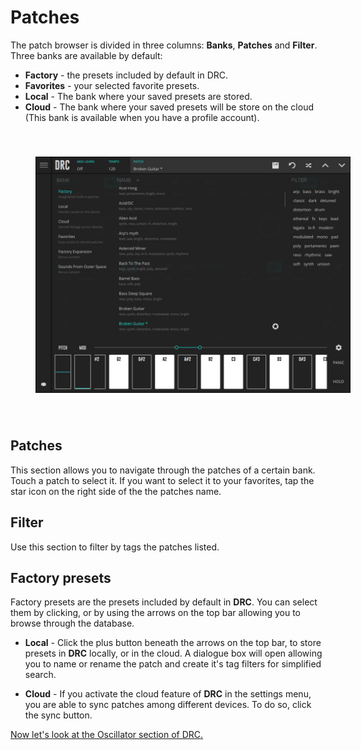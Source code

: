 # Patches

The patch browser is divided in three columns: **Banks**, **Patches** and **Filter**. Three banks are available by default:

- **Factory** - the presets included by default in DRC.
- **Favorites** - your selected favorite presets.
- **Local** - The bank where your saved presets are stored.
- **Cloud** - The bank where your saved presets will be store on the cloud \(This bank is available when you have a profile account\).

<img src="/drc/images/patches/patch-browser.jpg" alt="DRC Patch Browser" style="padding: 40px; bottom-padding: 0px" />

## Patches

This section allows you to navigate through the patches of a certain bank. Touch a patch to select it. If you want to select it to your favorites, tap the star icon on the right side of the the patches name.

## Filter

Use this section to filter by tags the patches listed.

## Factory presets

Factory presets are the presets included by default in **DRC**. You can select them by clicking, or by using the arrows on the top bar allowing you to browse through the database.

- **Local** - Click the plus button beneath the arrows on the top bar, to store presets in **DRC** locally, or in the cloud. A dialogue box will open allowing you to name or rename the patch and create it's tag filters for simplified search.

- **Cloud** - If you activate the cloud feature of **DRC** in the settings menu, you are able to sync patches among different devices. To do so, click the sync button.

[Now let's look at the Oscillator section of DRC.](oscillators)
